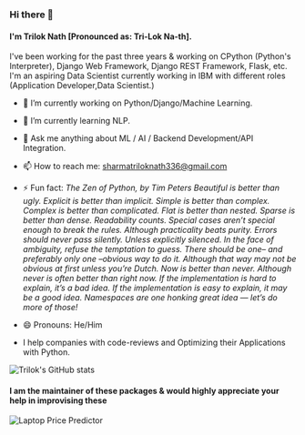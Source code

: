 ### Hi there 👋
#### I'm Trilok Nath [Pronounced as: Tri-Lok  Na-th].

I've been working for the past three years & working on
CPython (Python's Interpreter), Django Web Framework, Django REST Framework, Flask, etc.
I'm an aspiring Data Scientist currently working in IBM with different roles (Application Developer,Data Scientist.)

- 🔭 I’m currently working on Python/Django/Machine Learning.
- 🌱 I’m currently learning NLP.
- 💬 Ask me anything about ML / AI / Backend Development/API Integration.
- 📫 How to reach me: sharmatriloknath336@gmail.com
- ⚡ Fun fact:
              *The Zen of Python, by Tim Peters
              Beautiful is better than ugly.
              Explicit is better than implicit.
              Simple is better than complex.
              Complex is better than complicated.
              Flat is better than nested.
              Sparse is better than dense.
              Readability counts.
              Special cases aren’t special enough to break the rules.
              Although practicality beats purity.
              Errors should never pass silently.
              Unless explicitly silenced.
              In the face of ambiguity, refuse the temptation to guess.
              There should be one– and preferably only one –obvious way to do it.
              Although that way may not be obvious at first unless you’re Dutch.
              Now is better than never.
              Although never is often better than *right* now.
              If the implementation is hard to explain, it’s a bad idea.
              If the implementation is easy to explain, it may be a good idea.
              Namespaces are one honking great idea — let’s do more of those!*

- 😄 Pronouns: He/Him
- I help companies with code-reviews and Optimizing their Applications with Python.

<!--
**sharmatriloknath/sharmatriloknath** is a ✨ _special_ ✨ repository because its `README.md` (this file) appears on your GitHub profile.

Here are some ideas to get you started:

- 🔭 I’m currently working on ...
- 🌱 I’m currently learning ...
- 👯 I’m looking to collaborate on ...
- 🤔 I’m looking for help with ...
- 💬 Ask me about ...
- 📫 How to reach me: ...
- 😄 Pronouns: ...
- ⚡ Fun fact: ...
-->

![Trilok's GitHub stats](https://github-readme-stats.vercel.app/api?username=sharmatriloknath)

#### I am the maintainer of these packages & would highly appreciate your help in improvising these

![Laptop Price Predictor](https://github-readme-stats.vercel.app/api/pin/?username=sharmatriloknath&repo=laptop-price-predictor&show_icons=true)

